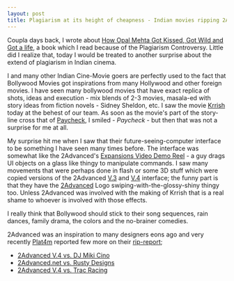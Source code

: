 ```yaml
---
layout: post
title: Plagiarism at its height of cheapness - Indian movies ripping 2Advanced animations
---
```


Coupla days back, I wrote about [How Opal Mehta Got Kissed, Got Wild and Got a life](/2006/how-opal-mehta-got-kissed-got-wild-and-got-a-life/), a book which I read because of the Plagiarism Controversy. Little did I realize that, today I would be treated to another surprise about the extend of plagiarism in Indian cinema.

I and many other Indian Cine-Movie goers are perfectly used to the fact that Bollywood Movies got inspirations from many Hollywood and other foreign movies. I have seen many bollywood movies that have exact replica of shots, ideas and execution - mix blends of 2-3 movies, masala-ed with story ideas from fiction novels - Sidney Sheldon, etc. I saw the movie [Krrish](http://www.krrishthemovie.com/) today at the behest of our team. As soon as the movie's part of the story-line cross that of [Paycheck](http://www.paycheckmovie.com/), I smiled - *Paycheck* - but then that was not a surprise for me at all.

My surprise hit me when I saw that their future-seeing-computer interface to be something I have seen many times before. The interface was somewhat like the 2Advanced's [Expansions Video Demo Reel](http://v3.2a-archive.com/demoreel_hirez.htm) - a guy drags UI objects on a glass like thingy to manipulate commands. I saw many movements that were perhaps done in flash or some 3D stuff which were copied versions of the 2Advanced [V.3](http://v3.2a-archive.com/) and [V.4](http://v4.2a-archive.com/) interface; the funny part is that they have the [2Advanced](http://www.2advanced.com/) Logo swiping-with-the-glossy-shiny thingy too. Unless 2Advanced was involved with the making of Krrish that is a real shame to whoever is involved with those effects.

I really think that Bollywood should stick to their song sequences, rain dances, family drama, the colors and the no-brainer comedies.

2Advanced was an inspiration to many designers eons ago and very recently [Plat4m](http://www.plat4m.com/) reported few more on their [rip-report](http://www.plat4m.com/rip-report/);

- [2Advanced V.4 vs. DJ Miki Cino](http://www.plat4m.com/rip-report/reports-live/2advanced-vs-trac-racing/)
- [2Advanced.net vs. Rusty Designs](http://www.plat4m.com/rip-report/reports-live/2advancednet-vs-rusty-designs/)
- [2Advanced V.4 vs. Trac Racing](http://www.plat4m.com/rip-report/reports-live/2advanced-vs-trac-racing/)